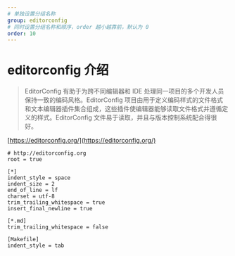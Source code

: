 ```yaml
---
# 单独设置分组名称
group: editorconfig
# 同时设置分组名称和顺序，order 越小越靠前，默认为 0
order: 10
---
```


# editorconfig 介绍

> EditorConfig 有助于为跨不同编辑器和 IDE 处理同一项目的多个开发人员保持一致的编码风格。EditorConfig 项目由用于定义编码样式的文件格式和文本编辑器插件集合组成，这些插件使编辑器能够读取文件格式并遵循定义的样式。EditorConfig 文件易于读取，并且与版本控制系统配合得很好。

[https://editorconfig.org/](https://editorconfig.org/)

```
# http://editorconfig.org
root = true

[*]
indent_style = space
indent_size = 2
end_of_line = lf
charset = utf-8
trim_trailing_whitespace = true
insert_final_newline = true

[*.md]
trim_trailing_whitespace = false

[Makefile]
indent_style = tab
```

